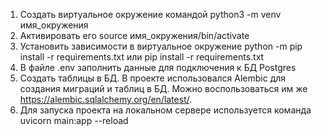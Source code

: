 1. Создать виртуальное окружение командой python3 -m venv имя_окружения
2. Активировать его source имя_окружения/bin/activate
3. Установить зависимости в виртуальное окружение python -m pip install -r requirements.txt или pip install -r requirements.txt
4. В файле .env заполнить данные для подключения к БД Postgres
5. Создать таблицы в БД. В проекте использовался Alembic для создания миграций и таблиц в БД. Можно воспользоваться им же
https://alembic.sqlalchemy.org/en/latest/.
6. Для запуска проекта на локальном сервере используется команда uvicorn main:app --reload
